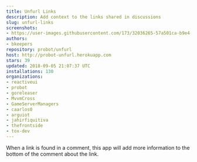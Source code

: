 ```yaml
---
title: Unfurl Links
description: Add context to the links shared in discussions
slug: unfurl-links
screenshots:
- https://user-images.githubusercontent.com/173/32036265-57a501ca-b9e4-11e7-9db3-52374fb7290c.png
authors:
- bkeepers
repository: probot/unfurl
host: http://probot-unfurl.herokuapp.com
stars: 39
updated: 2018-09-05 21:07:37 UTC
installations: 130
organizations:
- reactiveui
- probot
- goreleaser
- MvvmCross
- GameServerManagers
- caarlos0
- arguiot
- jahirfiquitiva
- thefrontside
- tox-dev
---
```


When a link is found in a comment, this app will add more information to the bottom of the comment about the link.
